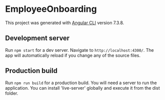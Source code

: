 # EmployeeOnboarding

This project was generated with [Angular CLI](https://github.com/angular/angular-cli) version 7.3.8.

## Development server

Run `npm start` for a dev server. Navigate to `http://localhost:4300/`. The app will automatically reload if you change any of the source files.

## Production build

Run `npm run build` for a production build. You will need a server to run the application. You can install 'live-server' globally and execute it from the dist folder.

